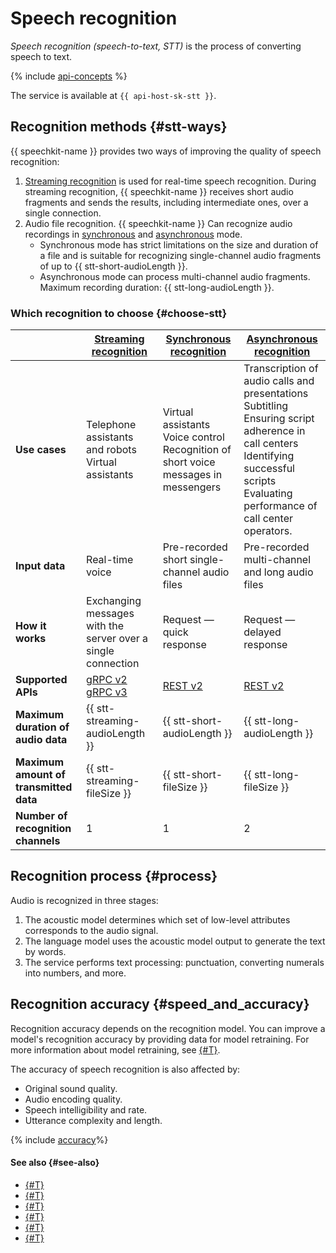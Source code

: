 # Speech recognition

_Speech recognition (speech-to-text, STT)_ is the process of converting speech to text.

{% include [api-concepts](../../_includes/speechkit/api-concepts.md) %}

The service is available at `{{ api-host-sk-stt }}`.

## Recognition methods {#stt-ways}


{{ speechkit-name }} provides two ways of improving the quality of speech recognition:

1. [Streaming recognition](streaming.md) is used for real-time speech recognition. During streaming recognition, {{ speechkit-name }} receives short audio fragments and sends the results, including intermediate ones, over a single connection.
1. Audio file recognition. {{ speechkit-name }} Can recognize audio recordings in [synchronous](request.md) and [asynchronous](transcribation.md) mode.
   * Synchronous mode has strict limitations on the size and duration of a file and is suitable for recognizing single-channel audio fragments of up to {{ stt-short-audioLength }}.
   * Asynchronous mode can process multi-channel audio fragments. Maximum recording duration: {{ stt-long-audioLength }}.


### Which recognition to choose {#choose-stt}

|  | [Streaming recognition](streaming.md) | [Synchronous recognition](request.md) | [Asynchronous recognition](transcribation.md) |
|---|---------|----------------------|----------------------|
| **Use cases** | Telephone assistants and robots </br> Virtual assistants | Virtual assistants </br> Voice control </br> Recognition of short voice messages in messengers | Transcription of audio calls and presentations </br> Subtitling </br> Ensuring script adherence in call centers </br> Identifying successful scripts </br> Evaluating performance of call center operators. |
| **Input data** | Real-time voice | Pre-recorded short single-channel audio files | Pre-recorded multi-channel and long audio files |
| **How it works** | Exchanging messages with the server over a single connection | Request — quick response | Request — delayed response |
| **Supported APIs** | [gRPC v2](api/streaming-api.md) </br> [gRPC v3](../stt-v3/api-ref/grpc/) | [REST v2](api/request-api.md) | [REST v2](api/transcribation-api.md) |
| **Maximum duration of audio data** | {{ stt-streaming-audioLength }} | {{ stt-short-audioLength }} | {{ stt-long-audioLength }} |
| **Maximum amount of transmitted data** | {{ stt-streaming-fileSize }} | {{ stt-short-fileSize }} | {{ stt-long-fileSize }} |
| **Number of recognition channels** | 1 | 1 | 2 |


## Recognition process {#process}

Audio is recognized in three stages:

1. The acoustic model determines which set of low-level attributes corresponds to the audio signal.
1. The language model uses the acoustic model output to generate the text by words.
1. The service performs text processing: punctuation, converting numerals into numbers, and more.

## Recognition accuracy {#speed_and_accuracy}

Recognition accuracy depends on the recognition model. You can improve a model's recognition accuracy by providing data for model retraining. For more information about model retraining, see [{#T}](additional-training.md).

The accuracy of speech recognition is also affected by:

* Original sound quality.
* Audio encoding quality.
* Speech intelligibility and rate.
* Utterance complexity and length.


{% include [accuracy](../../_includes/speechkit/accuracy.md)%}


#### See also {#see-also}

* [{#T}](../formats.md)
* [{#T}](models.md)
* [{#T}](streaming.md)
* [{#T}](request.md)
* [{#T}](transcribation.md)
* [{#T}](additional-training.md)